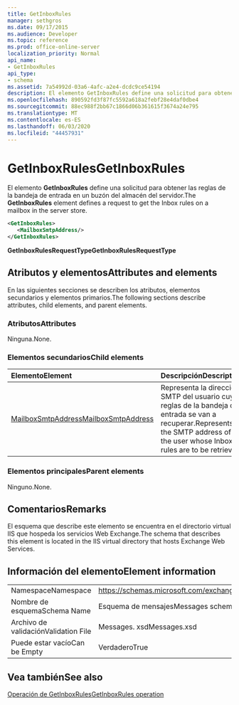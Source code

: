 ```yaml
---
title: GetInboxRules
manager: sethgros
ms.date: 09/17/2015
ms.audience: Developer
ms.topic: reference
ms.prod: office-online-server
localization_priority: Normal
api_name:
- GetInboxRules
api_type:
- schema
ms.assetid: 7a54992d-03a6-4afc-a2e4-dcdc9ce54194
description: El elemento GetInboxRules define una solicitud para obtener las reglas de la bandeja de entrada en un buzón del almacén del servidor.
ms.openlocfilehash: 890592fd3f87fc5592a618a2febf28e4daf0dbe4
ms.sourcegitcommit: 88ec988f2bb67c1866d06b361615f3674a24e795
ms.translationtype: MT
ms.contentlocale: es-ES
ms.lasthandoff: 06/03/2020
ms.locfileid: "44457931"
---
```

# <a name="getinboxrules"></a><span data-ttu-id="551a3-103">GetInboxRules</span><span class="sxs-lookup"><span data-stu-id="551a3-103">GetInboxRules</span></span>

<span data-ttu-id="551a3-104">El elemento **GetInboxRules** define una solicitud para obtener las reglas de la bandeja de entrada en un buzón del almacén del servidor.</span><span class="sxs-lookup"><span data-stu-id="551a3-104">The **GetInboxRules** element defines a request to get the Inbox rules on a mailbox in the server store.</span></span> 
  
```XML
<GetInboxRules>
   <MailboxSmtpAddress/>
</GetInboxRules>
```

 <span data-ttu-id="551a3-105">**GetInboxRulesRequestType**</span><span class="sxs-lookup"><span data-stu-id="551a3-105">**GetInboxRulesRequestType**</span></span>
## <a name="attributes-and-elements"></a><span data-ttu-id="551a3-106">Atributos y elementos</span><span class="sxs-lookup"><span data-stu-id="551a3-106">Attributes and elements</span></span>

<span data-ttu-id="551a3-107">En las siguientes secciones se describen los atributos, elementos secundarios y elementos primarios.</span><span class="sxs-lookup"><span data-stu-id="551a3-107">The following sections describe attributes, child elements, and parent elements.</span></span>
  
### <a name="attributes"></a><span data-ttu-id="551a3-108">Atributos</span><span class="sxs-lookup"><span data-stu-id="551a3-108">Attributes</span></span>

<span data-ttu-id="551a3-109">Ninguna.</span><span class="sxs-lookup"><span data-stu-id="551a3-109">None.</span></span>
  
### <a name="child-elements"></a><span data-ttu-id="551a3-110">Elementos secundarios</span><span class="sxs-lookup"><span data-stu-id="551a3-110">Child elements</span></span>

|<span data-ttu-id="551a3-111">**Elemento**</span><span class="sxs-lookup"><span data-stu-id="551a3-111">**Element**</span></span>|<span data-ttu-id="551a3-112">**Descripción**</span><span class="sxs-lookup"><span data-stu-id="551a3-112">**Description**</span></span>|
|:-----|:-----|
|[<span data-ttu-id="551a3-113">MailboxSmtpAddress</span><span class="sxs-lookup"><span data-stu-id="551a3-113">MailboxSmtpAddress</span></span>](mailboxsmtpaddress.md) <br/> |<span data-ttu-id="551a3-114">Representa la dirección SMTP del usuario cuyas reglas de la bandeja de entrada se van a recuperar.</span><span class="sxs-lookup"><span data-stu-id="551a3-114">Represents the SMTP address of the user whose Inbox rules are to be retrieved.</span></span>  <br/> |
   
### <a name="parent-elements"></a><span data-ttu-id="551a3-115">Elementos principales</span><span class="sxs-lookup"><span data-stu-id="551a3-115">Parent elements</span></span>

<span data-ttu-id="551a3-116">Ninguno.</span><span class="sxs-lookup"><span data-stu-id="551a3-116">None.</span></span>
  
## <a name="remarks"></a><span data-ttu-id="551a3-117">Comentarios</span><span class="sxs-lookup"><span data-stu-id="551a3-117">Remarks</span></span>

<span data-ttu-id="551a3-118">El esquema que describe este elemento se encuentra en el directorio virtual IIS que hospeda los servicios Web Exchange.</span><span class="sxs-lookup"><span data-stu-id="551a3-118">The schema that describes this element is located in the IIS virtual directory that hosts Exchange Web Services.</span></span>
  
## <a name="element-information"></a><span data-ttu-id="551a3-119">Información del elemento</span><span class="sxs-lookup"><span data-stu-id="551a3-119">Element information</span></span>

|||
|:-----|:-----|
|<span data-ttu-id="551a3-120">Namespace</span><span class="sxs-lookup"><span data-stu-id="551a3-120">Namespace</span></span>  <br/> |https://schemas.microsoft.com/exchange/services/2006/messages  <br/> |
|<span data-ttu-id="551a3-121">Nombre de esquema</span><span class="sxs-lookup"><span data-stu-id="551a3-121">Schema Name</span></span>  <br/> |<span data-ttu-id="551a3-122">Esquema de mensajes</span><span class="sxs-lookup"><span data-stu-id="551a3-122">Messages schema</span></span>  <br/> |
|<span data-ttu-id="551a3-123">Archivo de validación</span><span class="sxs-lookup"><span data-stu-id="551a3-123">Validation File</span></span>  <br/> |<span data-ttu-id="551a3-124">Messages. xsd</span><span class="sxs-lookup"><span data-stu-id="551a3-124">Messages.xsd</span></span>  <br/> |
|<span data-ttu-id="551a3-125">Puede estar vacío</span><span class="sxs-lookup"><span data-stu-id="551a3-125">Can be Empty</span></span>  <br/> |<span data-ttu-id="551a3-126">Verdadero</span><span class="sxs-lookup"><span data-stu-id="551a3-126">True</span></span>  <br/> |
   
## <a name="see-also"></a><span data-ttu-id="551a3-127">Vea también</span><span class="sxs-lookup"><span data-stu-id="551a3-127">See also</span></span>



[<span data-ttu-id="551a3-128">Operación de GetInboxRules</span><span class="sxs-lookup"><span data-stu-id="551a3-128">GetInboxRules operation</span></span>](getinboxrules-operation.md)

